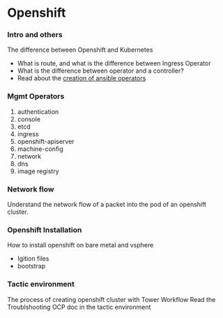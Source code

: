 # Openshift

### Intro and others
The difference between Openshift and Kubernetes
 - What is route, and what is the difference between Ingress Operator
 - What is the difference between operator and a controller?
 - Read about the [creation of ansible operators](https://learn.openshift.com/ansibleop/ansible-operator-overview/?extIdCarryOver=true&sc_cid=701f2000001OH7YAAW)

### Mgmt Operators

1. authentication
2. console
3. etcd
4. ingress
5. openshift-apiserver
6. machine-config
7. network
8. dns
9. image registry

### Network flow

Understand the network flow of a packet into the pod of an openshift cluster.


### Openshift Installation

How to install openshift on bare metal and vsphere
 - Igition files
 - bootstrap


### Tactic environment
The process of creating openshift cluster with Tower Workflow
Read the Troublshooting OCP doc in the tactic environment
